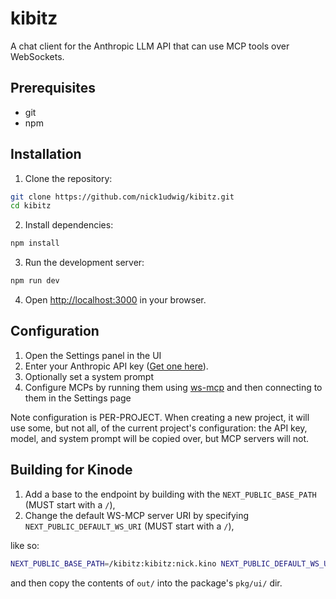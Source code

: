 # kibitz

A chat client for the Anthropic LLM API that can use MCP tools over WebSockets.

## Prerequisites

* git
* npm

## Installation

1. Clone the repository:
```bash
git clone https://github.com/nick1udwig/kibitz.git
cd kibitz
```

2. Install dependencies:
```bash
npm install
```

3. Run the development server:
```bash
npm run dev
```

4. Open [http://localhost:3000](http://localhost:3000) in your browser.

## Configuration

1. Open the Settings panel in the UI
2. Enter your Anthropic API key ([Get one here](https://console.anthropic.com/)).
3. Optionally set a system prompt
4. Configure MCPs by running them using [ws-mcp](https://github.com/nick1udwig/ws-mcp) and then connecting to them in the Settings page

Note configuration is PER-PROJECT.
When creating a new project, it will use some, but not all, of the current project's configuration: the API key, model, and system prompt will be copied over, but MCP servers will not.

## Building for Kinode

1. Add a base to the endpoint by building with the `NEXT_PUBLIC_BASE_PATH` (MUST start with a `/`),
2. Change the default WS-MCP server URI by specifying `NEXT_PUBLIC_DEFAULT_WS_URI` (MUST start with a `/`),

like so:
```bash
NEXT_PUBLIC_BASE_PATH=/kibitz:kibitz:nick.kino NEXT_PUBLIC_DEFAULT_WS_URI=/fwd-ws:kibitz:nick.kino npm run build
```

and then copy the contents of `out/` into the package's `pkg/ui/` dir.
